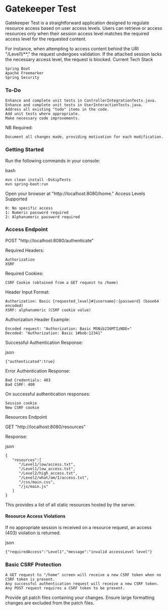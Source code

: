 # Gatekeeper Test

Gatekeeper Test is a straightforward application designed to regulate resource access based on user access levels. Users can retrieve or access resources only when their session access level matches the required access level for the requested content.

For instance, when attempting to access content behind the URI "/Level1/**," the request undergoes validation. If the attached session lacks the necessary access level, the request is blocked.
Current Tech Stack

    Spring Boot
    Apache Freemarker
    Spring Security

### To-Do

    Enhance and complete unit tests in ControllerIntegrationTests.java.
    Enhance and complete unit tests in UserInteractionTests.java.
    Address all existing "todo" items in the code.
    Add unit tests where appropriate.
    Make necessary code improvements.

NB Required:

    Document all changes made, providing motivation for each modification.

### Getting Started

Run the following commands in your console:

bash
```
mvn clean install -DskipTests
mvn spring-boot:run
```

Open your browser at "http://localhost:8080/home."
Access Levels Supported

    0: No specific access
    1: Numeric password required
    2: Alphanumeric password required

### Access Endpoint

POST "http://localhost:8080/authenticate"

Required Headers:

    Authorization
    XSRF

Required Cookies:

    CSRF Cookie (obtained from a GET request to /home)

Header Input Format:

    Authorization: Basic {requested_level}#{username}:{password} (base64 encoded)
    XSRF: alphanumeric (CSRF cookie value)

Authorization Header Example:

    Encoded request: "Authorization: Basic MSNib2I6MTIzNDE="
    Decoded: "Authorization: Basic 1#bob:12341"

Successful Authentication Response:

json
```
{"authenticated":true}
```
Error Authentication Response:

    Bad Credentials: 403
    Bad CSRF: 400

On successful authentication responses:

    Session cookie
    New CSRF cookie

Resources Endpoint

GET "http://localhost:8080/resources"

Response:

json
```
{ 
   "resources":[ 
      "/Level1/low/access.txt",
      "/Level1/low_access.txt",
      "/Level2/high_access.txt",
      "/Level2/what/am/I/access.txt",
      "/css/main.css",
      "/js/main.js"
   ]
}
```
This provides a list of all static resources hosted by the server.

#### Resource Access Violations

If no appropriate session is received on a resource request, an access (403) violation is returned.

json
```
{"requiredAccess":"Level1","message":"invalid accessLevel level"}
```
### Basic CSRF Protection

    A GET request to "/home" screen will receive a new CSRF token when no CSRF token is present.
    Any successful authentication request will receive a new CSRF token.
    Any POST request requires a CSRF token to be present.

Provide git patch files containing your changes. Ensure large formatting changes are excluded from the patch files.
